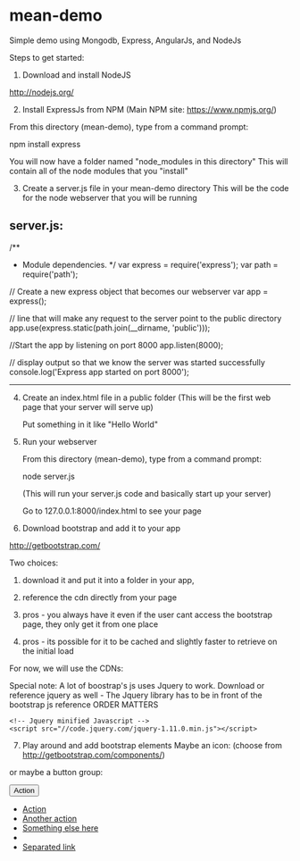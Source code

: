 mean-demo
=========

Simple demo using Mongodb, Express, AngularJs, and NodeJs


Steps to get started:

1. Download and install NodeJS

  http://nodejs.org/


2. Install ExpressJs from NPM
  (Main NPM site: https://www.npmjs.org/)

  From this directory (mean-demo), type from a command prompt:

  npm install express

  You will now have a folder named "node_modules in this directory"
  This will contain all of the node modules that you "install"


3. Create a server.js file in your mean-demo directory
  This will be the code for the node webserver that you will be running

  server.js:
  --------------

  /**
   * Module dependencies.
   */
  var express = require('express');
  var path = require('path');


  // Create a new express object that becomes our webserver
  var app = express();

  // line that will make any request to the server point to the public directory
  app.use(express.static(path.join(__dirname, 'public')));


  //Start the app by listening on port 8000
  app.listen(8000);

  // display output so that we know the server was started successfully
  console.log('Express app started on port 8000');

  -----------


4. Create an index.html file in a public folder
   (This will be the first web page that your server will serve up)

   Put something in it like "Hello World"


5. Run your webserver

   From this directory (mean-demo), type from a command prompt:

   node server.js

   (This will run your server.js code and basically start up your server)

   Go to 127.0.0.1:8000/index.html to see your page


6. Download bootstrap and add it to your app

  http://getbootstrap.com/

  Two choices:
  1. download it and put it into a folder in your app,
  2. reference the cdn directly from your page

  1. pros - you always have it even if the user cant access the bootstrap page, they only get it from one place
  2. pros - its possible for it to be cached and slightly faster to retrieve on the initial load

  For now, we will use the CDNs:

  <!-- Latest compiled and minified CSS -->
  <link rel="stylesheet" href="https://maxcdn.bootstrapcdn.com/bootstrap/3.3.0/css/bootstrap.min.css">

  <!-- Latest compiled and minified JavaScript -->
  <script src="https://maxcdn.bootstrapcdn.com/bootstrap/3.3.0/js/bootstrap.min.js"></script>

  Special note: A lot of boostrap's js uses Jquery to work.
  Download or reference jquery as well - The Jquery library has to be in front of the bootstrap js reference
  ORDER MATTERS

    <!-- Jquery minified Javascript -->
    <script src="//code.jquery.com/jquery-1.11.0.min.js"></script>


7. Play around and add bootstrap elements
  Maybe an icon:
  (choose from http://getbootstrap.com/components/)

  <span class="glyphicon glyphicon-search"></span>

  or maybe a button group:

  <!-- Single button -->
  <div class="btn-group">
    <button type="button" class="btn btn-default dropdown-toggle" data-toggle="dropdown">
      Action <span class="caret"></span>
    </button>
    <ul class="dropdown-menu" role="menu">
      <li><a href="#">Action</a></li>
      <li><a href="#">Another action</a></li>
      <li><a href="#">Something else here</a></li>
      <li class="divider"></li>
      <li><a href="#">Separated link</a></li>
    </ul>
  </div>
























